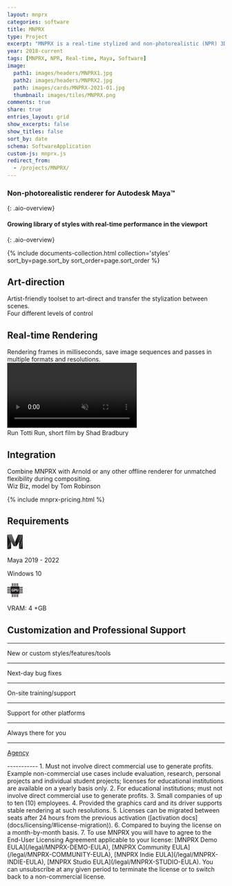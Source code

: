 ```yaml
---
layout: mnprx
categories: software
title: MNPRX
type: Project
excerpt: "MNPRX is a real-time stylized and non-photorealistic (NPR) 3D rendering plugin for Autodesk Maya, including watercolor, cutout, hatching and frayed edges."
year: 2018-current
tags: [MNPRX, NPR, Real-time, Maya, Software]
image:
  path1: images/headers/MNPRX1.jpg
  path2: images/headers/MNPRX2.jpg
  path: images/cards/MNPRX-2021-01.jpg
  thumbnail: images/tiles/MNPRX.png
comments: true
share: true
entries_layout: grid
show_excerpts: false
show_titles: false
sort_by: date
schema: SoftwareApplication
custom-js: mnprx.js
redirect_from:
  - /projects/MNPRX/
---
```

### Non-photorealistic renderer for Autodesk Maya&trade;
{: .aio-overview}

#### Growing library of styles with real-time performance in the viewport
{: .aio-overview}

<div class="aio-overview" markdown="1">

<div class="flex-grid">
  {% include documents-collection.html collection='styles' sort_by=page.sort_by sort_order=page.sort_order %}
</div>

## Art-direction
<div class="aio-section mnprx-art-direction full-width">
<div class="aio-section-transparent-box" markdown="1">
Artist-friendly toolset to art-direct and transfer the stylization between scenes.
</div>
<div class="overview-image-caption"><span>Four different levels of control</span></div>
</div>



## Real-time Rendering
<div class="aio-section full-width">
<div class="aio-section-transparent-box" markdown="1">
Rendering frames in milliseconds, save image sequences and passes in multiple formats and resolutions.
</div>
  <div class="background-video">
    <video autoplay loop muted playsinline>
      <source src="/images/MNPRX/real-time.mp4" type="video/mp4">
    </video>
  </div>
  <div class="overview-image-caption"><span>Run Totti Run, short film by Shad Bradbury</span></div>
</div>


## Integration
<div class="aio-section mnprx-integration full-width">
<div class="aio-section-transparent-box" markdown="1">
Combine MNPRX with Arnold or any other offline renderer for unmatched flexibility during compositing.
</div>
<div class="overview-image-caption"><span>Wiz Biz, model by Tom Robinson</span></div>
</div>


<!-- If you want a quick **introduction**, please watch our founder introduce the **motivation behind MNPRX** in 6 minutes at [**_SIGGRAPH's Real-Time Live!_**](https://youtu.be/hpuEdXn_M0Q?t=3214) in 2017, it can't get more real than that. Since then, MNPRX has **continued to evolve** and now supports **multiple stylizations** with various **new features**.-->

<!-- Pricing section -->
{% include mnprx-pricing.html %}

<div>
  <h2>Requirements</h2>
<div class="aio-requirements" markdown="1">
  <div class="specs">    
    <img width="36" src="/images/maya.svg" alt="Maya"/>
      <p>Maya 2019 - 2022</p>
  </div>
  <div class="specs">
  <i class="fab fa-windows fa-2x"></i> 
    <p>Windows 10</p>
  </div>
  <div class="specs">
    <img width="36" src="/images/gpu.svg" alt="GPU"/>
  <p>VRAM: 4 +GB</p>

</div>
</div>


<!-- Customization -->
<section id="aio-customization">
<div class="customization-table" markdown="1">
<i class="fas fa-pencil-paintbrush fa-3x"></i>

## Customization and Professional Support

---

New or custom styles/features/tools

---

Next-day bug fixes

---

On-site training/support

---

Support for other platforms

---

Always there for you

---

<a class="btn btn--aio btn-link" href="https://artineering.io/agency/">Agency</a>
</div>

</section>
<!-- footprint -->
<div id="footprint" markdown="1">
-----------
1. Must not involve direct commercial use to generate profits. Example non-commercial use cases include evaluation, research, personal projects and individual student projects; licenses for educational institutions are available on a yearly basis only.
2. For educational institutions; must not involve direct commercial use to generate profits.
3. Small companies of up to ten (10) employees.
4. Provided the graphics card and its driver supports stable rendering at such resolutions.
5. Licenses can be migrated between seats after 24 hours from the previous activation ([activation docs](docs/licensing/#license-migration)).
6. Compared to buying the license on a month-by-month basis.
7. To use MNPRX you will have to agree to the End-User Licensing Agreement applicable to your license: [MNPRX Demo EULA](/legal/MNPRX-DEMO-EULA), [MNPRX Community EULA](/legal/MNPRX-COMMUNITY-EULA), [MNPRX Indie EULA](/legal/MNPRX-INDIE-EULA), [MNPRX Studio EULA](/legal/MNPRX-STUDIO-EULA). You can unsubscribe at any given period to terminate the license or to switch back to a non-commercial license.
</div>
